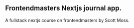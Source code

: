 ## Frontendmasters Nextjs journal app.

A fullstack nextjs course on frontendmasters by Scott Moss.



